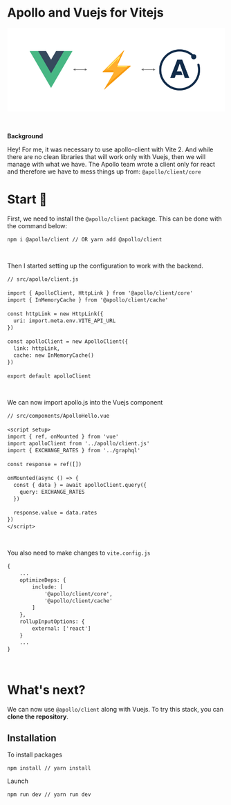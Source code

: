 # Apollo and Vuejs for Vitejs

<p align="center">
  <img src="https://raw.githubusercontent.com/Rezvitsky/vitejs-apollo/main/src/assets/logo.png">
  <br>
</p>

<br>

**Background**

Hey! For me, it was necessary to use apollo-client with Vite 2. And while there are no clean libraries that will work only with Vuejs, then we will manage with what we have. The Apollo team wrote a client only for react and therefore we have to mess things up from: ```@apollo/client/core```

# Start 🚀

First, we need to install the ```@apollo/client``` package. This can be done with the command below:

    npm i @apollo/client // OR yarn add @apollo/client

<br>

Then I started setting up the configuration to work with the backend.
```
// src/apollo/client.js

import { ApolloClient, HttpLink } from '@apollo/client/core'
import { InMemoryCache } from '@apollo/client/cache'

const httpLink = new HttpLink({
  uri: import.meta.env.VITE_API_URL
})

const apolloClient = new ApolloClient({
  link: httpLink, 
  cache: new InMemoryCache()
})

export default apolloClient
```
<br>

We can now import apollo.js into the Vuejs component
```
// src/components/ApolloHello.vue

<script setup>
import { ref, onMounted } from 'vue'
import apolloClient from '../apollo/client.js'
import { EXCHANGE_RATES } from '../graphql'

const response = ref([])

onMounted(async () => {
  const { data } = await apolloClient.query({
    query: EXCHANGE_RATES
  })

  response.value = data.rates
})
</script>
```

<br>

You also need to make changes to ```vite.config.js```
```
{
    ...
    optimizeDeps: {
        include: [
            '@apollo/client/core',
            '@apollo/client/cache'
        ]
    },
    rollupInputOptions: {
        external: ['react']
    }
    ...
}
```

<br>

# What's next?
We can now use ```@apollo/client``` along with Vuejs. To try this stack, you can **clone the repository**.

## Installation
To install packages

    npm install // yarn install

Launch

    npm run dev // yarn run dev
